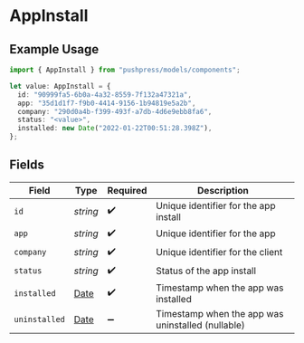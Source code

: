 # AppInstall

## Example Usage

```typescript
import { AppInstall } from "pushpress/models/components";

let value: AppInstall = {
  id: "90999fa5-6b0a-4a32-8559-7f132a47321a",
  app: "35d1d1f7-f9b0-4414-9156-1b94819e5a2b",
  company: "290d0a4b-f399-493f-a7db-4d6e9ebb8fa6",
  status: "<value>",
  installed: new Date("2022-01-22T00:51:28.398Z"),
};
```

## Fields

| Field                                                                                         | Type                                                                                          | Required                                                                                      | Description                                                                                   |
| --------------------------------------------------------------------------------------------- | --------------------------------------------------------------------------------------------- | --------------------------------------------------------------------------------------------- | --------------------------------------------------------------------------------------------- |
| `id`                                                                                          | *string*                                                                                      | :heavy_check_mark:                                                                            | Unique identifier for the app install                                                         |
| `app`                                                                                         | *string*                                                                                      | :heavy_check_mark:                                                                            | Unique identifier for the app                                                                 |
| `company`                                                                                     | *string*                                                                                      | :heavy_check_mark:                                                                            | Unique identifier for the client                                                              |
| `status`                                                                                      | *string*                                                                                      | :heavy_check_mark:                                                                            | Status of the app install                                                                     |
| `installed`                                                                                   | [Date](https://developer.mozilla.org/en-US/docs/Web/JavaScript/Reference/Global_Objects/Date) | :heavy_check_mark:                                                                            | Timestamp when the app was installed                                                          |
| `uninstalled`                                                                                 | [Date](https://developer.mozilla.org/en-US/docs/Web/JavaScript/Reference/Global_Objects/Date) | :heavy_minus_sign:                                                                            | Timestamp when the app was uninstalled (nullable)                                             |